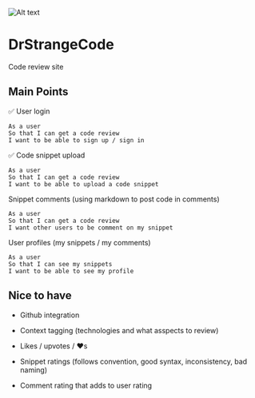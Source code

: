 ![Alt text](https://raw.githubusercontent.com/elena-vi/DrStrangeCode/master/DrStrangeCode.png "DrStrangecode")
# DrStrangeCode
Code review site
## Main Points
:white_check_mark: User login
```
As a user
So that I can get a code review
I want to be able to sign up / sign in
```
:white_check_mark: Code snippet upload
```
As a user
So that I can get a code review
I want to be able to upload a code snippet
```
Snippet comments (using markdown to post code in comments)
```
As a user
So that I can get a code review
I want other users to be comment on my snippet
```
User profiles (my snippets / my comments)
```
As a user
So that I can see my snippets
I want to be able to see my profile
```
## Nice to have

- Github integration

- Context tagging (technologies and what asspects to review)

- Likes / upvotes / :heart:s

- Snippet ratings (follows convention, good syntax, inconsistency, bad naming)

- Comment rating that adds to user rating
